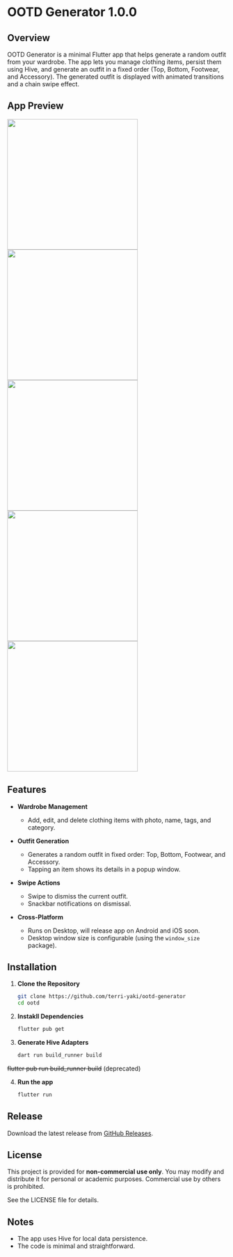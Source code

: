 # OOTD Generator 1.0.0

## Overview

OOTD Generator is a minimal Flutter app that helps generate a random outfit from your wardrobe. The app lets you manage clothing items, persist them using Hive, and generate an outfit in a fixed order (Top, Bottom, Footwear, and Accessory). The generated outfit is displayed with animated transitions and a chain swipe effect.

## App Preview

<img src="https://github.com/user-attachments/assets/c3678ee4-558d-4c56-92ed-9b62dd1dd42d" width="300">
<img src="https://github.com/user-attachments/assets/0ea61add-effe-4c21-a9cf-57f4b72df35b" width="300">
<img src="https://github.com/user-attachments/assets/f5bd48a4-878c-43df-9c06-6794a9ecf07b" width="300">
<img src="https://github.com/user-attachments/assets/793b0c0c-4efa-4232-bdee-b4063c610bbf" width="300">
<img src="https://github.com/user-attachments/assets/a8fc53c2-cf80-4629-b799-619c40fcbe21" width="300">

## Features

- **Wardrobe Management**
  - Add, edit, and delete clothing items with photo, name, tags, and category.

- **Outfit Generation**
  - Generates a random outfit in fixed order: Top, Bottom, Footwear, and Accessory.
  - Tapping an item shows its details in a popup window.

- **Swipe Actions**
  - Swipe to dismiss the current outfit.
  - Snackbar notifications on dismissal.

- **Cross-Platform**
  - Runs on Desktop, will release app on Android and iOS soon.
  - Desktop window size is configurable (using the `window_size` package).

## Installation

1. **Clone the Repository**
   ```bash
   git clone https://github.com/terri-yaki/ootd-generator
   cd ootd
2. **Instakll Dependencies**
   ```bash
   flutter pub get
3. **Generate Hive Adapters**
    ```bash
    dart run build_runner build
~~flutter pub run build_runner build~~ (deprecated)

4. **Run the app**
    ```bash
    flutter run
## Release
Download the latest release from [GitHub Releases](https://github.com/terri-yaki/ootd-generator/releases).

## License

This project is provided for **non-commercial use only**. You may modify and distribute it for personal or academic purposes. Commercial use by others is prohibited.

See the LICENSE file for details.

## Notes

- The app uses Hive for local data persistence.
- The code is minimal and straightforward.
